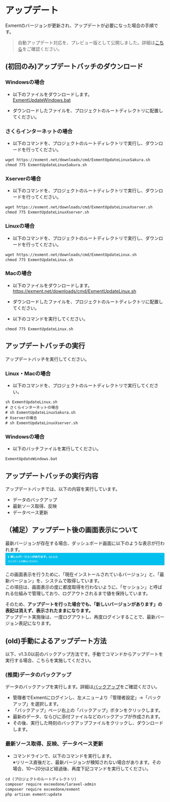 # アップデート
Exmentのバージョンが更新され、アップデートが必要になった場合の手順です。  

> 自動アップデート対応を、プレビュー版として公開しました。詳細は[こちら](/ja/update_auto)をご確認ください。

## (初回のみ)アップデートバッチのダウンロード

### Windowsの場合
- 以下のファイルをダウンロードします。  
[ExmentUpdateWindows.bat](https://exment.net/downloads/cmd/ExmentUpdateWindows.bat)

- ダウンロードしたファイルを、プロジェクトのルートディレクトリに配置してください。

### さくらインターネットの場合
- 以下のコマンドを、プロジェクトのルートディレクトリで実行し、ダウンロードを行ってください。

~~~
wget https://exment.net/downloads/cmd/ExmentUpdateLinuxSakura.sh
chmod 775 ExmentUpdateLinuxSakura.sh
~~~

### Xserverの場合
- 以下のコマンドを、プロジェクトのルートディレクトリで実行し、ダウンロードを行ってください。

~~~
wget https://exment.net/downloads/cmd/ExmentUpdateLinuxXserver.sh
chmod 775 ExmentUpdateLinuxXserver.sh
~~~

### Linuxの場合
- 以下のコマンドを、プロジェクトのルートディレクトリで実行し、ダウンロードを行ってください。

~~~
wget https://exment.net/downloads/cmd/ExmentUpdateLinux.sh
chmod 775 ExmentUpdateLinux.sh
~~~


### Macの場合
- 以下のファイルをダウンロードします。
https://exment.net/downloads/cmd/ExmentUpdateLinux.sh

- ダウンロードしたファイルを、プロジェクトのルートディレクトリに配置してください。

- 以下のコマンドを実行してください。

~~~
chmod 775 ExmentUpdateLinux.sh
~~~

## アップデートバッチの実行
アップデートバッチを実行してください。

### Linux・Macの場合
- 以下のコマンドを、プロジェクトのルートディレクトリで実行してください。

~~~
sh ExmentUpdateLinux.sh
# さくらインターネットの場合
# sh ExmentUpdateLinuxSakura.sh
# Xserverの場合
# sh ExmentUpdateLinuxXserver.sh
~~~

### Windowsの場合
- 以下のバッチファイルを実行してください。  

~~~
ExmentUpdateWindows.bat
~~~

## アップデートバッチの実行内容
アップデートバッチでは、以下の内容を実行しています。  
 - データのバックアップ
 - 最新ソース取得、反映
 - データベース更新


## （補足）アップデート後の画面表示について
最新バージョンが存在する場合、ダッシュボード画面に以下のような表示が行われます。  
![カスタムテーブル画面](img/update/show_version.png)

この画面表示を行うために、「現在インストールされているバージョン」と、「最新バージョン」を、システムで取得しています。  
この項目は、画面表示の度に都度取得を行わないように、「セッション」と呼ばれる仕組みで管理しており、ログアウトされるまで値を保持しています。  

そのため、**アップデートを行った場合でも、「新しいバージョンがあります」の表記は消えず、表示されたままになります。**  
アップデート実施後は、一度ログアウトし、再度ログインすることで、最新バージョン表記になります。  



## (old)手動によるアップデート方法
以下、v1.3.0以前のバックアップ方法です。手動でコマンドからアップデートを実行する場合、こちらを実施してください。


### (推奨)データのバックアップ
データのバックアップを実行します。詳細は[バックアップ](/ja/backup)をご確認ください。  
- 管理者でExmentにログインし、左メニューより「管理者設定」→「バックアップ」を選択します。
- 「バックアップ」ページ右上の「バックアップ」ボタンをクリックします。
- 最新のデータ、ならびに添付ファイルなどのバックアップが作成されます。
- その後、実行した時刻のバックアップファイルをクリックし、ダウンロードします。


### 最新ソース取得、反映、データベース更新
- コマンドラインで、以下のコマンドを実行します。  
※リリース直後だと、最新バージョンが検知されない場合があります。その場合、10～20分ほど経過後、再度下記コマンドを実行してください。  

~~~
cd (プロジェクトのルートディレクトリ)
composer require exceedone/laravel-admin
composer require exceedone/exment
php artisan exment:update
~~~
